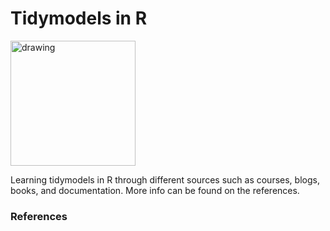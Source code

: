 # Tidymodels in R
<img src="[https://www.tidymodels.org/images/tidymodels.png]" alt="drawing" width="200"/>


Learning tidymodels in R through different sources such as courses, blogs, books, and documentation. More info can be found on the references.

### References
